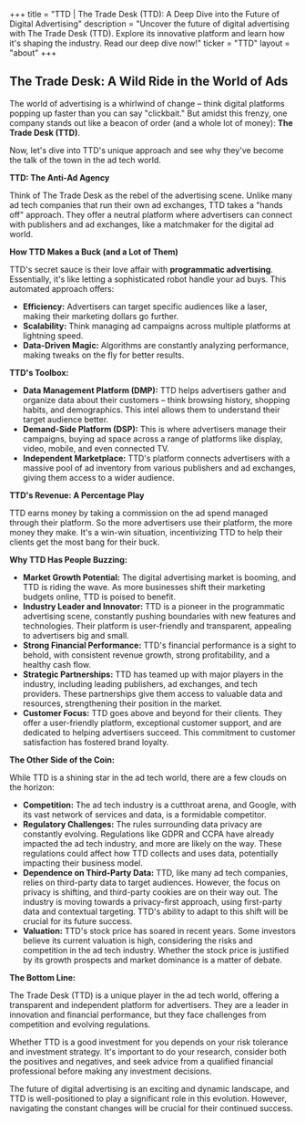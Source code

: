 +++
title = "TTD |  The Trade Desk (TTD):  A Deep Dive into the Future of Digital Advertising"
description = "Uncover the future of digital advertising with The Trade Desk (TTD). Explore its innovative platform and learn how it's shaping the industry. Read our deep dive now!"
ticker = "TTD"
layout = "about"
+++

        


## The Trade Desk: A Wild Ride in the World of Ads

The world of advertising is a whirlwind of change – think digital platforms popping up faster than you can say "clickbait." But amidst this frenzy, one company stands out like a beacon of order (and a whole lot of money): **The Trade Desk (TTD)**. 

Now, let's dive into TTD's unique approach and see why they've become the talk of the town in the ad tech world.  

**TTD: The Anti-Ad Agency**

Think of The Trade Desk as the rebel of the advertising scene. Unlike many ad tech companies that run their own ad exchanges, TTD takes a "hands off" approach.  They offer a neutral platform where advertisers can connect with publishers and ad exchanges, like a matchmaker for the digital ad world.  

**How TTD Makes a Buck (and a Lot of Them)**

TTD's secret sauce is their love affair with **programmatic advertising**.  Essentially, it's like letting a sophisticated robot handle your ad buys.  This automated approach offers:

* **Efficiency:** Advertisers can target specific audiences like a laser, making their marketing dollars go further. 
* **Scalability:**  Think managing ad campaigns across multiple platforms at lightning speed. 
* **Data-Driven Magic:**  Algorithms are constantly analyzing performance, making tweaks on the fly for better results. 

**TTD's Toolbox:**

* **Data Management Platform (DMP):** TTD helps advertisers gather and organize data about their customers – think browsing history, shopping habits, and demographics.  This intel allows them to understand their target audience better.
* **Demand-Side Platform (DSP):** This is where advertisers manage their campaigns, buying ad space across a range of platforms like display, video, mobile, and even connected TV. 
* **Independent Marketplace:**  TTD's platform connects advertisers with a massive pool of ad inventory from various publishers and ad exchanges, giving them access to a wider audience.

**TTD's Revenue:  A Percentage Play**

TTD earns money by taking a commission on the ad spend managed through their platform.  So the more advertisers use their platform, the more money they make.  It's a win-win situation, incentivizing TTD to help their clients get the most bang for their buck.

**Why TTD Has People Buzzing:**

* **Market Growth Potential:**  The digital advertising market is booming, and TTD is riding the wave. As more businesses shift their marketing budgets online, TTD is poised to benefit.
* **Industry Leader and Innovator:**  TTD is a pioneer in the programmatic advertising scene, constantly pushing boundaries with new features and technologies.  Their platform is user-friendly and transparent, appealing to advertisers big and small.
* **Strong Financial Performance:**  TTD's financial performance is a sight to behold, with consistent revenue growth, strong profitability, and a healthy cash flow.
* **Strategic Partnerships:**  TTD has teamed up with major players in the industry, including leading publishers, ad exchanges, and tech providers.  These partnerships give them access to valuable data and resources, strengthening their position in the market.
* **Customer Focus:**  TTD goes above and beyond for their clients. They offer a user-friendly platform, exceptional customer support, and are dedicated to helping advertisers succeed.  This commitment to customer satisfaction has fostered brand loyalty.

**The Other Side of the Coin:**

While TTD is a shining star in the ad tech world, there are a few clouds on the horizon:

* **Competition:** The ad tech industry is a cutthroat arena, and Google, with its vast network of services and data, is a formidable competitor.  
* **Regulatory Challenges:**  The rules surrounding data privacy are constantly evolving. Regulations like GDPR and CCPA have already impacted the ad tech industry, and more are likely on the way.  These regulations could affect how TTD collects and uses data, potentially impacting their business model.
* **Dependence on Third-Party Data:** TTD, like many ad tech companies, relies on third-party data to target audiences. However, the focus on privacy is shifting, and third-party cookies are on their way out. The industry is moving towards a privacy-first approach, using first-party data and contextual targeting. TTD's ability to adapt to this shift will be crucial for its future success.
* **Valuation:**  TTD's stock price has soared in recent years. Some investors believe its current valuation is high, considering the risks and competition in the ad tech industry.  Whether the stock price is justified by its growth prospects and market dominance is a matter of debate.

**The Bottom Line:**

The Trade Desk (TTD) is a unique player in the ad tech world, offering a transparent and independent platform for advertisers. They are a leader in innovation and financial performance, but they face challenges from competition and evolving regulations. 

Whether TTD is a good investment for you depends on your risk tolerance and investment strategy. It's important to do your research, consider both the positives and negatives, and seek advice from a qualified financial professional before making any investment decisions. 

The future of digital advertising is an exciting and dynamic landscape, and TTD is well-positioned to play a significant role in this evolution. However, navigating the constant changes will be crucial for their continued success. 

        